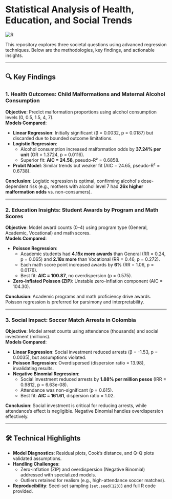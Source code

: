 # Statistical Analysis of Health, Education, and Social Trends

![R](https://img.shields.io/badge/R-276DC3?logo=r&logoColor=white)

This repository explores three societal questions using advanced regression techniques. Below are the methodologies, key findings, and actionable insights.

---

## 🔍 Key Findings

### 1. Health Outcomes: Child Malformations and Maternal Alcohol Consumption  
**Objective**: Predict malformation proportions using alcohol consumption levels (0, 0.5, 1.5, 4, 7).  
**Models Compared**:  
- **Linear Regression**: Initially significant (β = 0.0032, p = 0.0187) but discarded due to bounded outcome limitations.  
- **Logistic Regression**:  
  - Alcohol consumption increased malformation odds by **37.24% per unit** (OR = 1.3724, p = 0.0116).  
  - Superior fit: **AIC = 24.58**, pseudo-R² = 0.6858.  
- **Probit Model**: Similar trends but weaker fit (AIC = 24.65, pseudo-R² = 0.6738).  

**Conclusion**: Logistic regression is optimal, confirming alcohol's dose-dependent risk (e.g., mothers with alcohol level 7 had **26x higher malformation odds** vs. non-consumers).

---

### 2. Education Insights: Student Awards by Program and Math Scores  
**Objective**: Model award counts (0–4) using program type (General, Academic, Vocational) and math scores.  
**Models Compared**:  
- **Poisson Regression**:  
  - Academic students had **4.15x more awards** than General (RR = 0.24, p = 0.065) and **2.18x more** than Vocational (RR = 0.46, p = 0.272).  
  - Each math score point increased awards by **6%** (RR = 1.06, p = 0.0176).  
  - Best fit: **AIC = 100.87**, no overdispersion (p = 0.575).  
- **Zero-Inflated Poisson (ZIP)**: Unstable zero-inflation component (AIC = 104.30).  

**Conclusion**: Academic programs and math proficiency drive awards. Poisson regression is preferred for parsimony and interpretability.

---

### 3. Social Impact: Soccer Match Arrests in Colombia  
**Objective**: Model arrest counts using attendance (thousands) and social investment (millions).  
**Models Compared**:  
- **Linear Regression**: Social investment reduced arrests (β = -1.53, p = 0.0035), but assumptions violated.  
- **Poisson Regression**: Overdispersed (dispersion ratio = 13.98), invalidating results.  
- **Negative Binomial Regression**:  
  - Social investment reduced arrests by **1.88% per million pesos** (IRR = 0.9812, p = 6.63e-08).  
  - Attendance was non-significant (p = 0.615).  
  - Best fit: **AIC = 161.61**, dispersion ratio = 1.02.  

**Conclusion**: Social investment is critical for reducing arrests, while attendance’s effect is negligible. Negative Binomial handles overdispersion effectively.

---

## 🛠️ Technical Highlights  
- **Model Diagnostics**: Residual plots, Cook’s distance, and Q-Q plots validated assumptions.  
- **Handling Challenges**:  
  - Zero-inflation (ZIP) and overdispersion (Negative Binomial) addressed with specialized models.  
  - Outliers retained for realism (e.g., high-attendance soccer matches).  
- **Reproducibility**: Seed-set sampling (`set.seed(123)`) and full R code provided.  
